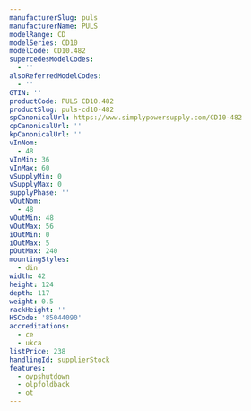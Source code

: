 ```yaml
---
manufacturerSlug: puls
manufacturerName: PULS
modelRange: CD
modelSeries: CD10
modelCode: CD10.482
supercedesModelCodes:
  - ''
alsoReferredModelCodes:
  - ''
GTIN: ''
productCode: PULS CD10.482
productSlug: puls-cd10-482
spCanonicalUrl: https://www.simplypowersupply.com/CD10-482
cpCanonicalUrl: ''
kpCanonicalUrl: ''
vInNom:
  - 48
vInMin: 36
vInMax: 60
vSupplyMin: 0
vSupplyMax: 0
supplyPhase: ''
vOutNom:
  - 48
vOutMin: 48
vOutMax: 56
iOutMin: 0
iOutMax: 5
pOutMax: 240
mountingStyles:
  - din
width: 42
height: 124
depth: 117
weight: 0.5
rackHeight: ''
HSCode: '85044090'
accreditations:
  - ce
  - ukca
listPrice: 238
handlingId: supplierStock
features:
  - ovpshutdown
  - olpfoldback
  - ot
---
```


